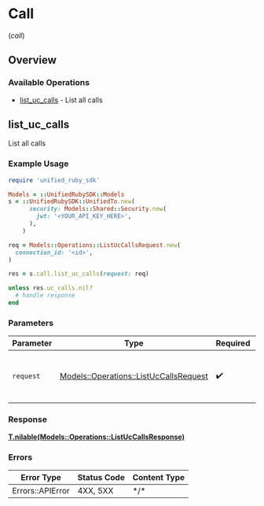 # Call
(*call*)

## Overview

### Available Operations

* [list_uc_calls](#list_uc_calls) - List all calls

## list_uc_calls

List all calls

### Example Usage

<!-- UsageSnippet language="ruby" operationID="listUcCalls" method="get" path="/uc/{connection_id}/call" -->
```ruby
require 'unified_ruby_sdk'

Models = ::UnifiedRubySDK::Models
s = ::UnifiedRubySDK::UnifiedTo.new(
      security: Models::Shared::Security.new(
        jwt: '<YOUR_API_KEY_HERE>',
      ),
    )

req = Models::Operations::ListUcCallsRequest.new(
  connection_id: '<id>',
)

res = s.call.list_uc_calls(request: req)

unless res.uc_calls.nil?
  # handle response
end

```

### Parameters

| Parameter                                                                               | Type                                                                                    | Required                                                                                | Description                                                                             |
| --------------------------------------------------------------------------------------- | --------------------------------------------------------------------------------------- | --------------------------------------------------------------------------------------- | --------------------------------------------------------------------------------------- |
| `request`                                                                               | [Models::Operations::ListUcCallsRequest](../../models/operations/listuccallsrequest.md) | :heavy_check_mark:                                                                      | The request object to use for the request.                                              |

### Response

**[T.nilable(Models::Operations::ListUcCallsResponse)](../../models/operations/listuccallsresponse.md)**

### Errors

| Error Type       | Status Code      | Content Type     |
| ---------------- | ---------------- | ---------------- |
| Errors::APIError | 4XX, 5XX         | \*/\*            |